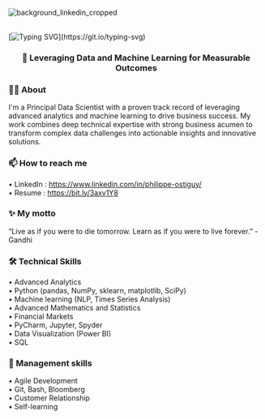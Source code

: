 ![background_linkedin_cropped](https://github.com/user-attachments/assets/e6474c09-1f9f-421f-83a4-670b3f6d8a9c)
<br />
<br />

[![Typing SVG](https://readme-typing-svg.demolab.com?font=Fira+Code&size=24&pause=1000&color=5BA8F7&center=true&width=1100&height=52&lines=%F0%9F%91%8B+Hi%2C+I'm+Philippe++%E2%80%94+welcome+to+my+profile!)](https://git.io/typing-svg)

<h3 align="center">🎯 Leveraging Data and Machine Learning for Measurable Outcomes</h3>


###  👨‍💻 About
I'm a Principal Data Scientist with a proven track record of leveraging advanced analytics and machine learning to drive business success. My work combines deep technical expertise with strong business acumen to transform complex data challenges into actionable insights and innovative solutions. 

### 📫 How to reach me
• LinkedIn : https://www.linkedin.com/in/philippe-ostiguy/ <br>
• Resume : https://bit.ly/3axv1Y8

### ✨ My motto
“Live as if you were to die tomorrow. Learn as if you were to live forever.” - Gandhi

### 🛠️ Technical Skills
• Advanced Analytics <br>
• Python (pandas, NumPy, sklearn, matplotlib, SciPy) <br>
• Machine learning (NLP, Times Series Analysis) <br>
• Advanced Mathematics and Statistics <br>
• Financial Markets <br>
• PyCharm, Jupyter, Spyder <br>
• Data Visualization (Power BI) <br>
• SQL

###  💼 Management skills
• Agile Development <br>
• Git, Bash, Bloomberg <br>
• Customer Relationship <br>
• Self-learning  <br>
